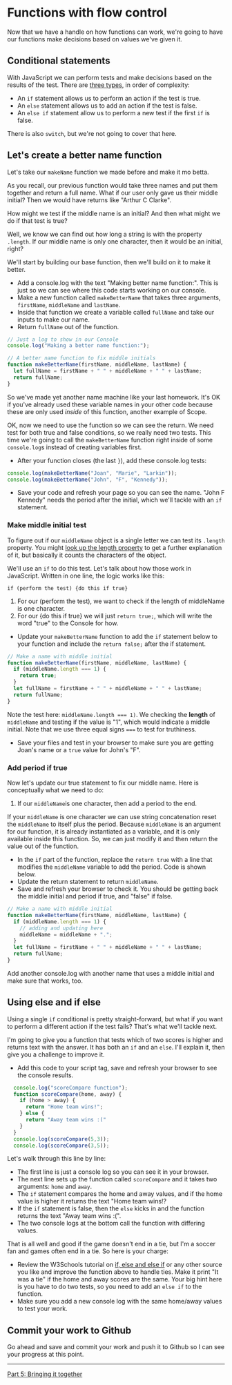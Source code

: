 # Functions with flow control

Now that we have a handle on how functions can work, we're going to have our functions make decisions based on values we've given it.

## Conditional statements

With JavaScript we can perform tests and make decisions based on the results of the test. There are [three types](https://www.w3schools.com/js/js_if_else.asp), in order of complexity:

- An `if` statement allows us to perform an action if the test is true.
- An `else` statement allows us to add an action if the test is false.
- An `else if` statement allow us to perform a new test if the first `if` is false.

There is also `switch`, but we're not going to cover that here.

## Let's create a better name function

Let's take our `makeName` function we made before and make it mo betta.

As you recall, our previous function would take three names and put them together and return a full name. What if our user only gave us their middle initial? Then we would have returns like "Arthur C Clarke".

How might we test if the middle name is an initial? And then what might we do if that test is true?

Well, we know we can find out how long a string is with the property `.length`. If our middle name is only one character, then it would be an initial, right?

We'll start by building our base function, then we'll build on it to make it better.

- Add a console.log with the text "Making better name function:". This is just so we can see where this code starts working on our console.
- Make a new function called `makeBetterName` that takes three arguments, `firstName`, `middleName` and `lastName`.
- Inside that function we create a variable called `fullName` and take our inputs to make our name.
- Return `fullName` out of the function.

```js
// Just a log to show in our Console
console.log("Making a better name function:");

// A better name function to fix middle initials
function makeBetterName(firstName, middleName, lastName) {
  let fullName = firstName + " " + middleName + " " + lastName;
  return fullName;
}
```

So we've made yet another name machine like your last homework. It's OK if you've already used these variable names in your other code because these are only used _inside_ of this function, another example of Scope.

OK, now we need to use the function so we can see the return. We need test for both true and false conditions, so we really need two tests. This time we're going to call the `makeBetterName` function right inside of some `console.log`s instead of creating variables first.

- After your function closes (the last `}`), add these console.log tests:

```js
console.log(makeBetterName("Joan", "Marie", "Larkin"));
console.log(makeBetterName("John", "F", "Kennedy"));
```

- Save your code and refresh your page so you can see the name. "John F Kennedy" needs the period after the initial, which we'll tackle with an `if` statement.

### Make middle initial test

To figure out if our `middleName` object is a single letter we can test its `.length` property. You might [look up the length property](https://www.google.com/search?q=javascript+length+property&oq=javascript+length+prop) to get a further explanation of it, but basically it counts the characters of the object.

We'll use an `if` to do this test. Let's talk about how those work in JavaScript. Written in one line, the logic works like this:

`if (perform the test) {do this if true}`

1. For our (perform the test), we want to check if the length of middleName is one character.
2. For our {do this if true} we will just `return true;`, which will write the word "true" to the Console for how.

- Update your `makeBetterName` function to add the `if` statement below to your  function and include the `return false;` after the if statement.

```js
// Make a name with middle initial
function makeBetterName(firstName, middleName, lastName) {
  if (middleName.length === 1) {
    return true;
  }
  let fullName = firstName + " " + middleName + " " + lastName;
  return fullName;
}
```

Note the test here: `middleName.length === 1)`. We checking the **length** of `middleName` and testing if the value is "1", which would indicate a middle initial. Note that we use three equal signs `===` to test for truthiness.

- Save your files and test in your browser to make sure you are getting Joan's name or a `true` value for John's "F".

### Add period if true

Now let's update our true statement to fix our middle name. Here is conceptually what we need to do:

1. If our `middleName`is one character, then add a period to the end.

If your `middleName` is one character we can use string concatenation reset the `middleName` to itself plus the period. Because `middleName` is an argument for our function, it is already instantiated as a variable, and it is only available inside this function. So, we can just modify it and then return the value out of the function.

- In the `if` part of the function, replace the `return true` with a line that modifies the `middleName` variable to add the period. Code is shown below.
- Update the return statement to return `middleName`.
- Save and refresh your browser to check it. You should be getting back the middle initial and period if true, and "false" if false.

```js
// Make a name with middle initial
function makeBetterName(firstName, middleName, lastName) {
  if (middleName.length === 1) {
    // adding and updating here
    middleName = middleName + ".";
  }
  let fullName = firstName + " " + middleName + " " + lastName;
  return fullName;
}
```

Add another console.log with another name that uses a middle initial and make sure that works, too.

## Using else and if else

Using a single `if` conditional is pretty straight-forward, but what if you want to perform a different action if the test fails? That's what we'll tackle next.

I'm going to give you a function that tests which of two scores is higher and returns text with the answer. It has both an `if` and an `else`. I'll explain it, then give you a challenge to improve it.

- Add this code to your script tag, save and refresh your browser to see the console results. 

```js
  console.log("scoreCompare function");
  function scoreCompare(home, away) {
    if (home > away) {
      return "Home team wins!";
    } else {
      return "Away team wins :("
    }
  }
  console.log(scoreCompare(5,3));
  console.log(scoreCompare(3,5));
```

Let's walk through this line by line:

- The first line is just a console log so you can see it in your browser.
- The next line sets up the function called `scoreCompare` and it takes two arguments: `home` and `away`.
- The `if` statement compares the home and away values, and if the home value is higher it returns the text "Home team wins!?
- If the `if` statement is false, then the `else` kicks in and the function returns the text "Away team wins :(".
- The two console logs at the bottom call the function with differing values.

That is all well and good if the game doesn't end in a tie, but I'm a soccer fan and games often end in a tie. So here is your charge:

- Review the W3Schools tutorial on [if, else and else if](https://www.w3schools.com/js/js_if_else.asp) or any other source you like and improve the function above to handle ties. Make it print "It was a tie" if the home and away scores are the same. Your big hint here is you have to do two tests, so you need to add an `else if` to the function.
- Make sure you add a new console log with the same home/away values to test your work.

## Commit your work to Github

Go ahead and save and commit your work and push it to Github so I can see your progress at this point.

---

[Part 5: Bringing it together](js-class-04.md)
